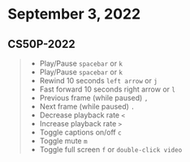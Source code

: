 # September 3, 2022

## CS50P-2022

> - Play/Pause	`spacebar` or `k`
> - Play/Pause	`spacebar` or `k`
> - Rewind 10 seconds	`left arrow` or `j`
> - Fast forward 10 seconds	right arrow or `l`
> - Previous frame (while paused)	`,`
> - Next frame (while paused)	`.`
> - Decrease playback rate	`<`
> - Increase playback rate	`>`
> - Toggle captions on/off	`c`
> - Toggle mute	`m`
> - Toggle full screen	`f` or `double-click video`

